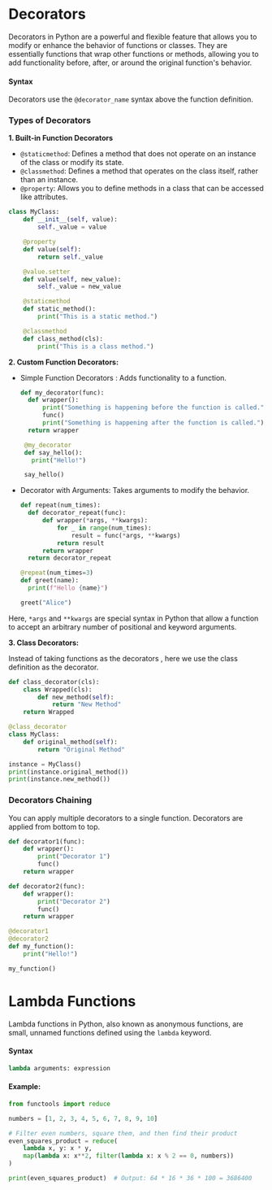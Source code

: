 # Decorators 

Decorators in Python are a powerful and flexible feature that allows you to modify or enhance the behavior of functions or classes. They are essentially functions that wrap other functions or methods, allowing you to add functionality before, after, or around the original function's behavior.

#### Syntax 

Decorators use the `@decorator_name` syntax above the function definition.

### Types of Decorators 

**1. Built-in  Function Decorators**

- `@staticmethod`: Defines a method that does not operate on an instance of the class or modify its state.
- `@classmethod`: Defines a method that operates on the class itself, rather than an instance.
- `@property`: Allows you to define methods in a class that can be accessed like attributes.

```python
class MyClass:
    def __init__(self, value):
        self._value = value

    @property
    def value(self):
        return self._value

    @value.setter
    def value(self, new_value):
        self._value = new_value

    @staticmethod
    def static_method():
        print("This is a static method.")

    @classmethod
    def class_method(cls):
        print("This is a class method.")
```

**2. Custom Function Decorators:**

- Simple Function Decorators : Adds functionality to a function.
  ```python
  def my_decorator(func):
    def wrapper():
        print("Something is happening before the function is called.")
        func()
        print("Something is happening after the function is called.")
    return wrapper

   @my_decorator
   def say_hello():
     print("Hello!")

   say_hello()
  ```
- Decorator with Arguments: Takes arguments to modify the behavior.
  ```python
  def repeat(num_times):
    def decorator_repeat(func):
        def wrapper(*args, **kwargs):
            for _ in range(num_times):
                result = func(*args, **kwargs)
            return result
        return wrapper
    return decorator_repeat

  @repeat(num_times=3)
  def greet(name):
    print(f"Hello {name}")

  greet("Alice")
  ```
Here, `*args` and `**kwargs` are special syntax in Python that allow a function to accept an arbitrary number of positional and keyword arguments.

**3. Class Decorators:**

Instead of taking functions as the decorators , here we use the class definition as the decorator.

```python
def class_decorator(cls):
    class Wrapped(cls):
        def new_method(self):
            return "New Method"
    return Wrapped

@class_decorator
class MyClass:
    def original_method(self):
        return "Original Method"

instance = MyClass()
print(instance.original_method())
print(instance.new_method())
```

### Decorators Chaining

You can apply multiple decorators to a single function. Decorators are applied from bottom to top.

```python
def decorator1(func):
    def wrapper():
        print("Decorator 1")
        func()
    return wrapper

def decorator2(func):
    def wrapper():
        print("Decorator 2")
        func()
    return wrapper

@decorator1
@decorator2
def my_function():
    print("Hello!")

my_function()
```


# Lambda Functions

Lambda functions in Python, also known as anonymous functions, are small, unnamed functions defined using the `lambda` keyword.

#### Syntax 

```python
lambda arguments: expression
```

#### Example: 

```python
from functools import reduce

numbers = [1, 2, 3, 4, 5, 6, 7, 8, 9, 10]

# Filter even numbers, square them, and then find their product
even_squares_product = reduce(
    lambda x, y: x * y,
    map(lambda x: x**2, filter(lambda x: x % 2 == 0, numbers))
)

print(even_squares_product)  # Output: 64 * 16 * 36 * 100 = 3686400
```


  
